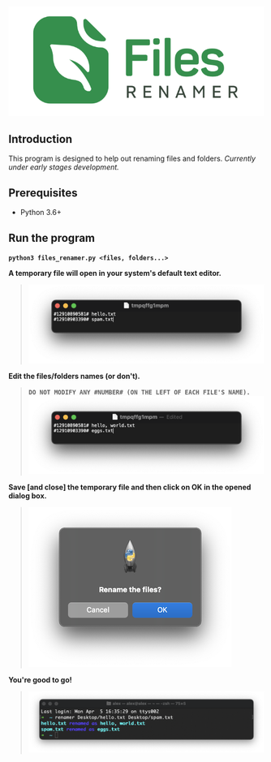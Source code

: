 ![Logo](/misc/logo.png)

## Introduction
This program is designed to help out renaming files and folders.
_Currently under early stages development._

## Prerequisites
- Python 3.6+

## Run the program
__`python3 files_renamer.py <files, folders...>`__

__A temporary file will open in your system's default text editor.__
> ![TempFileOriginalNames](/misc/temp_original_names.png)

__Edit the files/folders names (or don't).__
> __`DO NOT MODIFY ANY #NUMBER# (ON THE LEFT OF EACH FILE'S NAME).`__
> ![TempFileEditedNames](/misc/temp_edited_names.png)

__Save [and close] the temporary file and then click on OK in the opened dialog box.__
> ![DialogBox](/misc/dialog_box.png)

__You're good to go!__
> ![CLI_Output](/misc/cli_output.png)